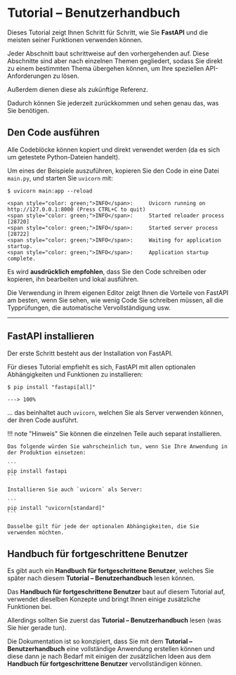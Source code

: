 # Tutorial – Benutzerhandbuch

Dieses Tutorial zeigt Ihnen Schritt für Schritt, wie Sie **FastAPI** und die meisten seiner Funktionen verwenden können.

Jeder Abschnitt baut schrittweise auf den vorhergehenden auf. Diese Abschnitte sind aber nach einzelnen Themen gegliedert, sodass Sie direkt zu einem bestimmten Thema übergehen können, um Ihre speziellen API-Anforderungen zu lösen.

Außerdem dienen diese als zukünftige Referenz.

Dadurch können Sie jederzeit  zurückkommen und sehen genau das, was Sie benötigen.

## Den Code ausführen

Alle Codeblöcke können kopiert und direkt verwendet werden (da es sich um getestete Python-Dateien handelt).

Um eines der Beispiele auszuführen, kopieren Sie den Code in eine Datei `main.py`, und starten Sie `uvicorn` mit:

<div class="termy">

```console
$ uvicorn main:app --reload

<span style="color: green;">INFO</span>:     Uvicorn running on http://127.0.0.1:8000 (Press CTRL+C to quit)
<span style="color: green;">INFO</span>:     Started reloader process [28720]
<span style="color: green;">INFO</span>:     Started server process [28722]
<span style="color: green;">INFO</span>:     Waiting for application startup.
<span style="color: green;">INFO</span>:     Application startup complete.
```

</div>

Es wird **ausdrücklich empfohlen**, dass Sie den Code schreiben oder kopieren, ihn bearbeiten und lokal ausführen.

Die Verwendung in Ihrem eigenen Editor zeigt Ihnen die Vorteile von FastAPI am besten, wenn Sie sehen, wie wenig Code Sie schreiben müssen, all die Typprüfungen, die automatische Vervollständigung usw.

---

## FastAPI installieren

Der erste Schritt besteht aus der Installation von FastAPI.

Für dieses Tutorial empfiehlt es sich, FastAPI mit allen optionalen Abhängigkeiten und Funktionen zu installieren:

<div class="termy">

```console
$ pip install "fastapi[all]"

---> 100%
```

</div>

... das beinhaltet auch `uvicorn`, welchen Sie als Server verwenden können, der ihren Code ausführt.

!!! note "Hinweis"
    Sie können die einzelnen Teile auch separat installieren.

    Das folgende würden Sie wahrscheinlich tun, wenn Sie Ihre Anwendung in der Produktion einsetzen:

    ```
    pip install fastapi
    ```

    Installieren Sie auch `uvicorn` als Server:

    ```
    pip install "uvicorn[standard]"
    ```

    Dasselbe gilt für jede der optionalen Abhängigkeiten, die Sie verwenden möchten.

## Handbuch für fortgeschrittene Benutzer

Es gibt auch ein **Handbuch für fortgeschrittene Benutzer**, welches Sie später nach diesem **Tutorial – Benutzerhandbuch** lesen können.

Das **Handbuch für fortgeschrittene Benutzer** baut auf diesem Tutorial auf, verwendet dieselben Konzepte und bringt Ihnen einige zusätzliche Funktionen bei.

Allerdings sollten Sie zuerst das **Tutorial – Benutzerhandbuch** lesen (was Sie hier gerade tun).

Die Dokumentation ist so konzipiert, dass Sie mit dem **Tutorial – Benutzerhandbuch** eine vollständige Anwendung erstellen können und diese dann je nach Bedarf mit einigen der zusätzlichen Ideen aus dem **Handbuch für fortgeschrittene Benutzer** vervollständigen können.
